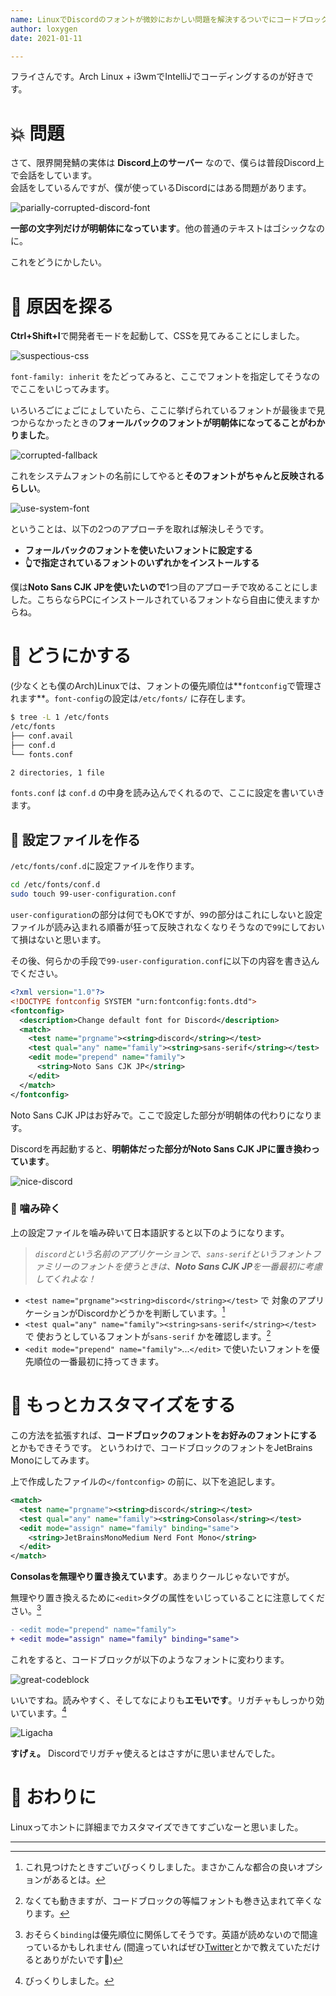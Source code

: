 ```yaml
---
name: LinuxでDiscordのフォントが微妙におかしい問題を解決するついでにコードブロックのフォントを変える
author: loxygen
date: 2021-01-11

---
```


フライさんです。Arch Linux + i3wmでIntelliJでコーディングするのが好きです。

# :boom: 問題

さて、限界開発鯖の実体は **Discord上のサーバー** なので、僕らは普段Discord上で会話をしています。<br />
会話をしているんですが、僕が使っているDiscordにはある問題があります。

![parially-corrupted-discord-font](https://i.imgur.com/EalfEU1.png)

**一部の文字列だけが明朝体になっています**。他の普通のテキストはゴシックなのに。

これをどうにかしたい。

# :mag_right: 原因を探る

**Ctrl+Shift+I**で開発者モードを起動して、CSSを見てみることにしました。

![suspectious-css](https://i.imgur.com/4SMna5i.png)


`font-family: inherit` をたどってみると、ここでフォントを指定してそうなのでここをいじってみます。

いろいろごにょごにょしていたら、ここに挙げられているフォントが最後まで見つからなかったときの**フォールバックのフォントが明朝体になってることがわかりました**。

![corrupted-fallback](https://i.imgur.com/xxceYIN.png)

これをシステムフォントの名前にしてやると**そのフォントがちゃんと反映されるらしい**。

![use-system-font](https://i.imgur.com/9IbntWD.png)

ということは、以下の2つのアプローチを取れば解決しそうです。

- **フォールバックのフォントを使いたいフォントに設定する**
- **:point_up_2:で指定されているフォントのいずれかをインストールする**

僕は**Noto Sans CJK JPを使いたいので**1つ目のアプローチで攻めることにしました。こちらならPCにインストールされているフォントなら自由に使えますからね。

# :construction_worker: どうにかする

(少なくとも僕のArch)Linuxでは、フォントの優先順位は**`fontconfig`で管理されます**。`font-config`の設定は`/etc/fonts/` に存在します。

```bash
$ tree -L 1 /etc/fonts
/etc/fonts
├── conf.avail
├── conf.d
└── fonts.conf

2 directories, 1 file
```

`fonts.conf` は `conf.d` の中身を読み込んでくれるので、ここに設定を書いていきます。

## :memo: 設定ファイルを作る

`/etc/fonts/conf.d`に設定ファイルを作ります。

```bash
cd /etc/fonts/conf.d
sudo touch 99-user-configuration.conf
```

`user-configuration`の部分は何でもOKですが、`99`の部分はこれにしないと設定ファイルが読み込まれる順番が狂って反映されなくなりそうなので`99`にしておいて損はないと思います。

その後、何らかの手段で`99-user-configuration.conf`に以下の内容を書き込んでください。

```xml
<?xml version="1.0"?>
<!DOCTYPE fontconfig SYSTEM "urn:fontconfig:fonts.dtd">
<fontconfig>
  <description>Change default font for Discord</description>
  <match>
    <test name="prgname"><string>discord</string></test>
    <test qual="any" name="family"><string>sans-serif</string></test>
    <edit mode="prepend" name="family">
      <string>Noto Sans CJK JP</string>
    </edit>
  </match>
</fontconfig>
```

Noto Sans CJK JPはお好みで。ここで設定した部分が明朝体の代わりになります。

Discordを再起動すると、**明朝体だった部分がNoto Sans CJK JPに置き換わっています**。

![nice-discord](https://i.imgur.com/1Iv9EhI.png)

### :microscope: 噛み砕く

上の設定ファイルを噛み砕いて日本語訳すると以下のようになります。

> *`discord`という名前のアプリケーションで、`sans-serif`というフォントファミリーのフォントを使うときは、**Noto Sans CJK JP**を一番最初に考慮してくれよな！*

- `<test name="prgname"><string>discord</string></test>` で 対象のアプリケーションがDiscordかどうかを判断しています。[^1]
- `<test qual="any" name="family"><string>sans-serif</string></test>` で 使おうとしているフォントが`sans-serif` かを確認します。[^2]
- `<edit mode="prepend" name="family">`...`</edit>` で使いたいフォントを優先順位の一番最初に持ってきます。

# :dizzy: もっとカスタマイズをする

この方法を拡張すれば、**コードブロックのフォントをお好みのフォントにする**とかもできそうです。
というわけで、コードブロックのフォントをJetBrains Monoにしてみます。

上で作成したファイルの`</fontconfig>` の前に、以下を追記します。

```xml
<match>
  <test name="prgname"><string>discord</string></test>
  <test qual="any" name="family"><string>Consolas</string></test>
  <edit mode="assign" name="family" binding="same">
    <string>JetBrainsMonoMedium Nerd Font Mono</string>
  </edit>
</match>
```

**Consolasを無理やり置き換えています**。あまりクールじゃないですが。

無理やり置き換えるために`<edit>`タグの属性をいじっていることに注意してください。[^3]

```diff
- <edit mode="prepend" name="family">
+ <edit mode="assign" name="family" binding="same">
```

これをすると、コードブロックが以下のようなフォントに変わります。

![great-codeblock](https://i.imgur.com/N7EnViU.png)

いいですね。読みやすく、そしてなによりも**エモいです**。リガチャもしっかり効いています。[^4]

![Ligacha](https://i.imgur.com/RZciXiw.png)

**すげぇ。** Discordでリガチャ使えるとはさすがに思いませんでした。

# :wave: おわりに

Linuxってホントに詳細までカスタマイズできてすごいなーと思いました。


---

[^1]: これ見つけたときすごいびっくりしました。まさかこんな都合の良いオプションがあるとは。

[^2]: なくても動きますが、コードブロックの等幅フォントも巻き込まれて辛くなります。

[^3]: おそらく`binding`は優先順位に関係してそうです。英語が読めないので間違っているかもしれません (間違っていればぜひ[Twitter](https://twitter.com/loxygen_k)とかで教えていただけるとありがたいです:pray:)

[^4]: びっくりしました。
